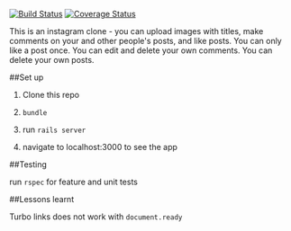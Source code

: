 [![Build Status](https://travis-ci.org/tealpaintedduck/instagram-challenge.svg?branch=master)](https://travis-ci.org/tealpaintedduck/instagram-challenge) [![Coverage Status](https://coveralls.io/repos/tealpaintedduck/instagram-challenge/badge.svg?branch=master&service=github)](https://coveralls.io/github/tealpaintedduck/instagram-challenge?branch=master)

This is an instagram clone - you can upload images with titles, make comments on your and other people's posts, and like posts. You can only like a post once.
You can edit and delete your own comments.
You can delete your own posts.

##Set up

1. Clone this repo

2. `bundle`

3. run `rails server`

4. navigate to localhost:3000 to see the app


##Testing

run `rspec` for feature and unit tests

##Lessons learnt

Turbo links does not work with `document.ready`